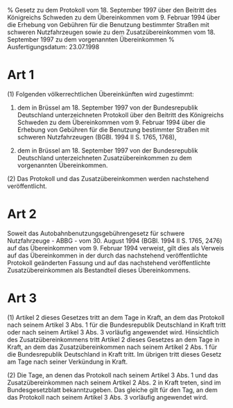 % Gesetz zu dem Protokoll vom 18. September 1997 über den Beitritt des Königreichs Schweden zu dem Übereinkommen vom 9. Februar 1994 über die Erhebung von Gebühren für die Benutzung bestimmter Straßen mit schweren Nutzfahrzeugen sowie zu dem Zusatzübereinkommen vom 18. September 1997 zu dem vorgenannten Übereinkommen
% Ausfertigungsdatum: 23.07.1998
 
# Art 1

(1) Folgenden völkerrechtlichen Übereinkünften wird zugestimmt:

1. dem in Brüssel am 18. September 1997 von der Bundesrepublik Deutschland unterzeichneten Protokoll über den Beitritt des Königreichs Schweden zu dem Übereinkommen vom 9. Februar 1994 über die Erhebung von Gebühren für die Benutzung bestimmter Straßen mit schweren Nutzfahrzeugen (BGBl. 1994 II S. 1765, 1768),

2. dem in Brüssel am 18. September 1997 von der Bundesrepublik Deutschland unterzeichneten Zusatzübereinkommen zu dem vorgenannten Übereinkommen.

(2) Das Protokoll und das Zusatzübereinkommen werden nachstehend veröffentlicht.

# Art 2

Soweit das Autobahnbenutzungsgebührengesetz für schwere Nutzfahrzeuge - ABBG - vom 30. August 1994 (BGBl. 1994 II S. 1765, 2476) auf das Übereinkommen vom 9. Februar 1994 verweist, gilt dies als Verweis auf das Übereinkommen in der durch das nachstehend veröffentlichte Protokoll geänderten Fassung und auf das nachstehend veröffentlichte Zusatzübereinkommen als Bestandteil dieses Übereinkommens.

# Art 3

(1) Artikel 2 dieses Gesetzes tritt an dem Tage in Kraft, an dem das Protokoll nach seinem Artikel 3 Abs. 1 für die Bundesrepublik Deutschland in Kraft tritt oder nach seinem Artikel 3 Abs. 3 vorläufig angewendet wird. Hinsichtlich des Zusatzübereinkommens tritt Artikel 2 dieses Gesetzes an dem Tage in Kraft, an dem das Zusatzübereinkommen nach seinem Artikel 2 Abs. 1 für die Bundesrepublik Deutschland in Kraft tritt. Im übrigen tritt dieses Gesetz am Tage nach seiner Verkündung in Kraft.

(2) Die Tage, an denen das Protokoll nach seinem Artikel 3 Abs. 1 und das Zusatzübereinkommen nach seinem Artikel 2 Abs. 2 in Kraft treten, sind im Bundesgesetzblatt bekanntzugeben. Das gleiche gilt für den Tag, an dem das Protokoll nach seinem Artikel 3 Abs. 3 vorläufig angewendet wird.
